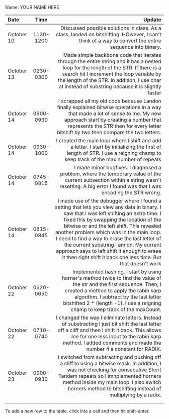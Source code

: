 Name: YOUR NAME HERE

| Date       |   Time    |                                                                                                                                                                                                                                                                                                                                                                                                                                                                                   Update |
|:-----------|:---------:|-----------------------------------------------------------------------------------------------------------------------------------------------------------------------------------------------------------------------------------------------------------------------------------------------------------------------------------------------------------------------------------------------------------------------------------------------------------------------------------------:|
| October 10 | 1130-1200 |                                                                                                                                                                                                                                                                                                                                    Discussed possible solutions in class. As a class, landed on bitshifting. HOwever, I can't think of a way to convert the entire sequence into binary. |
| October 13 | 0230-0300 |                                                                                                                                                                                                     Made simple backbone code that iterates through the entire string and it has a nested loop for the length of the STR. If there is a search hit I increment the loop variable by the length of the STR. In addition, I use char at instead of substring because it is slightly faster |
| October 14 | 0900-0930 |                                                                                                                                                                                                                           I scrapped all my old code because Landon finally explained bitwise operations in a way that made a lot of sense to me. My new approach start by creating a number that represents the STR then for every letter bitshift by two then compare the two letters. |
| October 14 | 0930-1000 |                                                                                                                                                                                                                                                                                                            I created the main loop where I shift and add a letter. I start by initializing the first of length of STR. I use a reigning champ to keep track of the max number of repeats |
| October 14 | 0745-0815 |                                                                                                                                                                                                                                                                                           I made minor bugfixes. I diagnosed a problem, where the temporary value of the current subsection within a string wasn't resetting. A big error I found was that I was encoding the STR wrong. |
| October 14 | 0815-0845 | I made use of the debugger where I found a setting that lets you view any data in binary. I saw that I was left shifting an extra time. I fixed this by swapping the location of the bitwise or and the left shift. This revealed another problem which was in the main loop. I need to find a way to erase the last letter of the current substring I am on. My current approach says to left shift it enough to erase it then right shift it back one less time. But that doesn't work |
| October 22 | 0620-0650 |                                                                                                                                                                                             Implemented hashing. I start by using horner's method twice to find the value of the str and the first sequence. Then, I created a method to apply the rabin karp algorithm. I subtract by the last letter bitshifted 2 * (length -1). I use a reigning champ to keep track of the maxCount. |
| October 22 | 0710-0740 |                                                                                                                                                                                                                           I changed the way I eliminate letters. Instead of substracting I just bit shift the last letter off a cliff and then I shift it back. This allows me for one less input to the rabin karp method. I added comments and made the number 4 a constant for RADIX. |
| October 23 | 0900-0930 |                                                                                                                                                                                                   I switched from subtracting and pushing off a cliff to using a bitwise mask. In addition, I was not checking for consecutive Short Tandem repeats so I imnplemented horners method inside my main loop. I also switch horners method to bitshifting instead of multiplying by a radix. |
|            |           |                                                                                                                                                                                                                                                                                                                                                                                                                                                                                          |
|            |           |                                                                                                                                                                                                                                                                                                                                                                                                                                                                                          |


To add a new row to the table, click into a cell and then hit shift-enter.